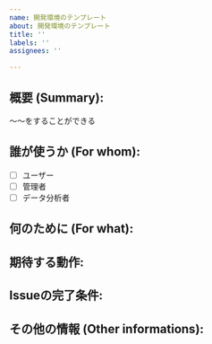 ```yaml
---
name: 開発環境のテンプレート
about: 開発環境のテンプレート
title: ''
labels: ''
assignees: ''

---
```


<!-- New Issue format -->
## 概要 (Summary):
〜〜をすることができる
## 誰が使うか (For whom):
- [ ] ユーザー
- [ ] 管理者
- [ ] データ分析者

## 何のために (For what):

## 期待する動作:

## Issueの完了条件:

## その他の情報 (Other informations):
